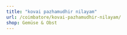 ```yaml
---
title: "kovai pazhamudhir nilayam"
url: /coimbatore/kovai-pazhamudhir-nilayam/
shop: Gemüse & Obst
---
```

